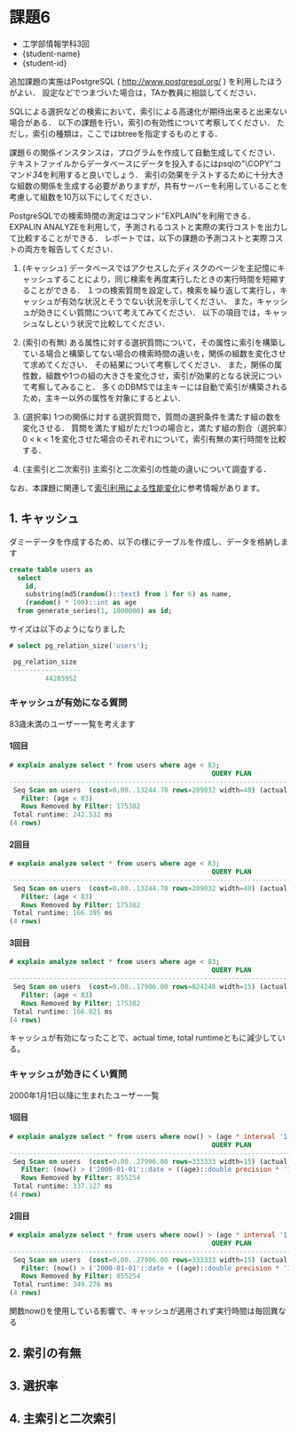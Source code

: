 # 課題6

- 工学部情報学科3回
- {student-name}
- {student-id}

追加課題の実施はPostgreSQL ( http://www.postgresql.org/ ) を利用したほうがよい．
設定などでつまづいた場合は，TAか教員に相談してください．

SQLによる選択などの検索において，索引による高速化が期待出来ると出来ない場合がある．
以下の課題を行い，索引の有効性について考察してください．
ただし，索引の種類は，ここではbtreeを指定するものとする．

課題６の関係インスタンスは，プログラムを作成して自動生成してください．
テキストファイルからデータベースにデータを投入するにはpsqlの"\COPY"コマンド*3*4を利用すると良いでしょう．
索引の効果をテストするために十分大きな組数の関係を生成する必要がありますが，共有サーバーを利用していることを考慮して組数を10万以下にしてください．

PostgreSQLでの検索時間の測定はコマンド"EXPLAIN"を利用できる．
EXPALIN ANALYZEを利用して，予測されるコストと実際の実行コストを出力して比較することができる．
レポートでは，以下の課題の予測コストと実際コストの両方を報告してください．

1. (キャッシュ) データベースではアクセスしたディスクのページを主記憶にキャッシュすることにより，同じ検索を再度実行したときの実行時間を短縮することができる．
１つの検索質問を設定して，検索を繰り返して実行し，キャッシュが有効な状況とそうでない状況を示してください．
また，キャッシュが効きにくい質問について考えてみてください．
以下の項目では，キャッシュなしという状況で比較してください．

2. (索引の有無) ある属性に対する選択質問について，その属性に索引を構築している場合と構築してない場合の検索時間の違いを，関係の組数を変化させて求めてください．
その結果について考察してください．
また，関係の属性数，組数や1つの組の大きさを変化させ，索引が効果的となる状況について考察してみること．
多くのDBMSでは主キーには自動で索引が構築されるため，主キー以外の属性を対象にするとよい．

3. (選択率) 1つの関係に対する選択質問で，質問の選択条件を満たす組の数を変化させる．
質問を満たす組がただ1つの場合と，満たす組の割合（選択率）0 < k < 1を変化させた場合のそれぞれについて，索引有無の実行時間を比較する．

4. (主索引と二次索引) 主索引と二次索引の性能の違いについて調査する．

なお、本課題に関連して[索引利用による性能変化](https://www.db.soc.i.kyoto-u.ac.jp/lec/le4db/index.php?%E7%B4%A2%E5%BC%95%E5%88%A9%E7%94%A8%E3%81%AB%E3%82%88%E3%82%8B%E6%80%A7%E8%83%BD%E5%A4%89%E5%8C%96)に参考情報があります。

## 1. キャッシュ

ダミーデータを作成するため、以下の様にテーブルを作成し、データを格納します

```sql
create table users as
  select
    id,
    substring(md5(random()::text) from 1 for 6) as name,
    (random() * 100)::int as age
  from generate_series(1, 1000000) as id;
```

サイズは以下のようになりました

```sql
# select pg_relation_size('users');

 pg_relation_size
------------------
         44285952
```

### キャッシュが有効になる質問

83歳未満のユーザー一覧を考えます

#### 1回目

```sql
# explain analyze select * from users where age < 83;
                                                   QUERY PLAN
----------------------------------------------------------------------------------------------------------------
 Seq Scan on users  (cost=0.00..13244.70 rows=209032 width=40) (actual time=0.039..197.633 rows=824618 loops=1)
   Filter: (age < 83)
   Rows Removed by Filter: 175382
 Total runtime: 242.532 ms
(4 rows)
```

#### 2回目

```sql
# explain analyze select * from users where age < 83;
                                                   QUERY PLAN
----------------------------------------------------------------------------------------------------------------
 Seq Scan on users  (cost=0.00..13244.70 rows=209032 width=40) (actual time=0.036..128.186 rows=824618 loops=1)
   Filter: (age < 83)
   Rows Removed by Filter: 175382
 Total runtime: 166.395 ms
(4 rows)
```

#### 3回目

```sql
# explain analyze select * from users where age < 83;
                                                   QUERY PLAN
----------------------------------------------------------------------------------------------------------------
 Seq Scan on users  (cost=0.00..17906.00 rows=824248 width=15) (actual time=0.046..127.739 rows=824618 loops=1)
   Filter: (age < 83)
   Rows Removed by Filter: 175382
 Total runtime: 166.821 ms
(4 rows)
```

キャッシュが有効になったことで、actual time, total runtimeともに減少している。

### キャッシュが効きにくい質問

2000年1月1日以降に生まれたユーザー一覧

#### 1回目

```sql
# explain analyze select * from users where now() > (age * interval '1' year) + DATE '2000-1-1';
                                                   QUERY PLAN
----------------------------------------------------------------------------------------------------------------
 Seq Scan on users  (cost=0.00..27906.00 rows=333333 width=15) (actual time=0.051..329.909 rows=144746 loops=1)
   Filter: (now() > ('2000-01-01'::date + ((age)::double precision * '1 year'::interval year)))
   Rows Removed by Filter: 855254
 Total runtime: 337.127 ms
(4 rows)
```

#### 2回目

```sql
# explain analyze select * from users where now() > (age * interval '1' year) + DATE '2000-1-1';
                                                   QUERY PLAN
----------------------------------------------------------------------------------------------------------------
 Seq Scan on users  (cost=0.00..27906.00 rows=333333 width=15) (actual time=0.056..341.885 rows=144746 loops=1)
   Filter: (now() > ('2000-01-01'::date + ((age)::double precision * '1 year'::interval year)))
   Rows Removed by Filter: 855254
 Total runtime: 349.276 ms
(4 rows)
```

関数now()を使用している影響で、キャッシュが適用されず実行時間は毎回異なる

## 2. 索引の有無

## 3. 選択率

## 4. 主索引と二次索引
